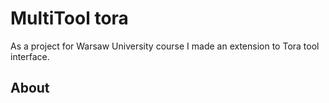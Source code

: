 # MultiTool tora

As a project for Warsaw University course I made an extension to Tora tool interface.

## About

